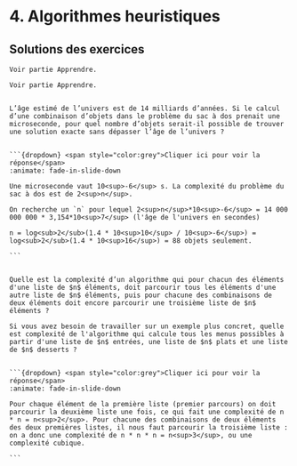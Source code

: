 # 4. Algorithmes heuristiques

## Solutions des exercices

````{exercise} 
Voir partie Apprendre.
````
````{exercise} 
Voir partie Apprendre.
````


```{exercise} L'univers dans un sac à dos 

L’âge estimé de l’univers est de 14 milliards d’années. Si le calcul d’une combinaison d’objets dans le problème du sac à dos prenait une microseconde, pour quel nombre d’objets serait-il possible de trouver une solution exacte sans dépasser l’âge de l’univers ?

```

````{solution} 

```{dropdown} <span style="color:grey">Cliquer ici pour voir la réponse</span>
:animate: fade-in-slide-down

Une microseconde vaut 10<sup>-6</sup> s. La complexité du problème du sac à dos est de 2<sup>n</sup>.

On recherche un `n` pour lequel 2<sup>n</sup>*10<sup>-6</sup> = 14 000 000 000 * 3,154*10<sup>7</sup> (l'âge de l'univers en secondes) 

n = log<sub>2</sub>(1.4 * 10<sup>10</sup> / 10<sup>-6</sup>) = log<sub>2</sub>(1.4 * 10<sup>16</sup>) = 88 objets seulement.

```
````


```{exercise} Parcours du parcours du parcours de listes

Quelle est la complexité d’un algorithme qui pour chacun des éléments d'une liste de $n$ éléments, doit parcourir tous les éléments d'une autre liste de $n$ éléments, puis pour chacune des combinaisons de deux éléments doit encore parcourir une troisième liste de $n$ éléments ?

Si vous avez besoin de travailler sur un exemple plus concret, quelle est complexité de l'algorithme qui calcule tous les menus possibles à partir d'une liste de $n$ entrées, une liste de $n$ plats et une liste de $n$ desserts ?

```


````{solution} 

```{dropdown} <span style="color:grey">Cliquer ici pour voir la réponse</span>
:animate: fade-in-slide-down

Pour chaque élément de la première liste (premier parcours) on doit parcourir la deuxième liste une fois, ce qui fait une complexité de n * n = n<sup>2</sup>. Pour chacune des combinaisons de deux éléments des deux premières listes, il nous faut parcourir la troisième liste : on a donc une complexité de n * n * n = n<sup>3</sup>, ou une complexité cubique.

```
````

